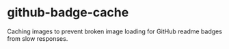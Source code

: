 # github-badge-cache

Caching images to prevent broken image loading for GitHub readme badges from slow responses.
